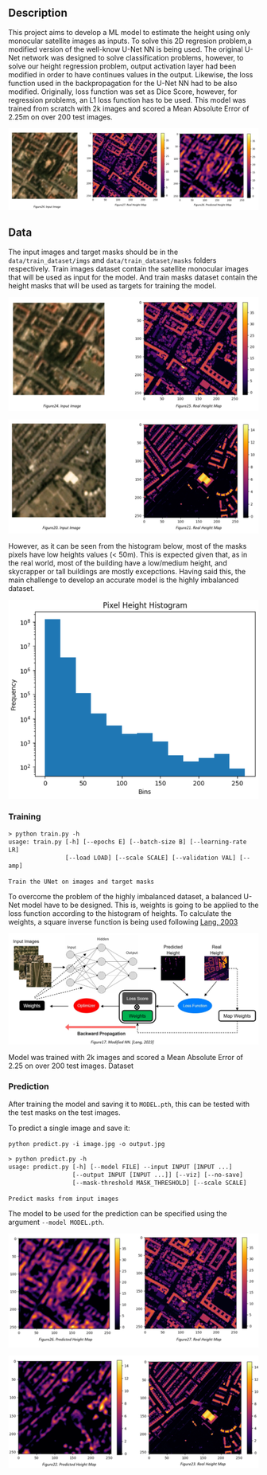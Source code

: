 ## Description
This project aims to develop a ML model to estimate the height using only monocular satellite images as inputs. To solve this 2D regresion problem,a modified version of the well-know U-Net NN is being used. The original U-Net network was designed to solve classification problems, however, to solve our height regression problem, output activation layer had been modified in order to have continues values in the output.
Likewise, the loss function used in the backpropagation for the U-Net NN had to be also modified. Originally, loss function was set as Dice Score, however, for regression problems, an L1 loss function has to be used.
This model was trained from scratch with 2k images and scored a Mean Absolute Error of 2.25m on over 200 test images.

![Pixel Height Histogram](https://github.com/luis-munayco/Monocular-Height-Estimation/blob/master/imgs/description.png)

## Data

The input images and target masks should be in the `data/train_dataset/imgs` and `data/train_dataset/masks` folders respectively.
Train images dataset contain the satellite monocular images that will be used as input for the model. And train masks dataset contain the height masks that will be used as targets for training the model.

![Prediction1](https://github.com/luis-munayco/Monocular-Height-Estimation/blob/master/imgs/Predicted_1_nb.png)

![Prediction2](https://github.com/luis-munayco/Monocular-Height-Estimation/blob/master/imgs/Predicted_2_nb.png)

However, as it can be seen from the histogram below, most of the masks pixels have low heights values (< 50m). This is expected given that, as in the real world, most of the building have a low/medium height, and skycrapper or tall buildings are mostly excepctions. Having said this, the main challenge to develop an accurate model is the highly imbalanced dataset.

![Pixel Height Histogram](https://github.com/luis-munayco/Monocular-Height-Estimation/blob/master/imgs/histogram.png)

### Training

```console
> python train.py -h
usage: train.py [-h] [--epochs E] [--batch-size B] [--learning-rate LR]
                [--load LOAD] [--scale SCALE] [--validation VAL] [--amp]

Train the UNet on images and target masks
```
To overcome the problem of the highly imbalanced dataset, a balanced U-Net model have to be designed. This is, weights is going to be applied to the loss function according to the histogram of heights. To calculate the weights, a square inverse function is being used following [Lang, 2003](https://www.nature.com/articles/s41559-023-02206-6)

![Modified U-Net](https://github.com/luis-munayco/Monocular-Height-Estimation/blob/master/imgs/balancedunet.png)

Model was trained with 2k images and scored a Mean Absolute Error of 2.25 on over 200 test images.
Dataset 

### Prediction

After training the model and saving it to `MODEL.pth`, this can be tested with the test masks on the test images.

To predict a single image and save it:

`python predict.py -i image.jpg -o output.jpg`

```console
> python predict.py -h
usage: predict.py [-h] [--model FILE] --input INPUT [INPUT ...] 
                  [--output INPUT [INPUT ...]] [--viz] [--no-save]
                  [--mask-threshold MASK_THRESHOLD] [--scale SCALE]

Predict masks from input images
```
The model to be used for the prediction can be specified using the argument `--model MODEL.pth`.

![Prediction1nb](https://github.com/luis-munayco/Monocular-Height-Estimation/blob/master/imgs/Predicted_1.png)

![Prediction2nb](https://github.com/luis-munayco/Monocular-Height-Estimation/blob/master/imgs/Predicted_2.png)